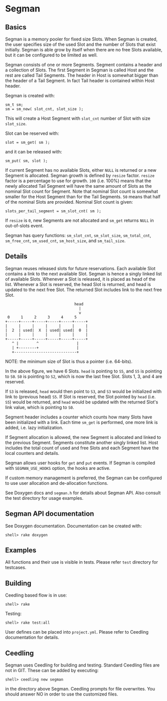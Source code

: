 # Segman

## Basics

Segman is a memory pooler for fixed size Slots. When Segman is
created, the user specifies size of the used Slot and the number of
Slots that exist initially. Segman is able grow by itself when there
are no free Slots available, but it can be configured to be limited as
well.

Segman consists of one or more Segments. Segment contains a header and
a collection of Slots. The first Segment in Segman is called Host and
the rest are called Tail Segments. The header in Host is somewhat
bigger than the header of a Tail Segment. In fact Tail header is
contained within Host header.

Segman is created with:

    sm_t sm;
    sm = sm_new( slot_cnt, slot_size );

This will create a Host Segment with `slot_cnt` number of Slot with
size `slot_size`.

Slot can be reserved with:

    slot = sm_get( sm );

and it can be released with:

    sm_put( sm, slot );

If current Segment has no available Slots, either `NULL` is returned
or a new Segment is allocated. Segman growth is defined by `resize`
factor. `resize` factor is a percentage to use for growth. `100`
(i.e. 100%) means that the newly allocated Tail Segment will have the
same amount of Slots as the nominal Slot count for Segment. Note that
nominal Slot count is somewhat smaller for the Host Segment than for
the Tail Segments. `50` means that half of the nominal Slots are
provided. Nominal Slot count is given:

    slots_per_tail_segment = sm_slot_cnt( sm );

If `resize` is `0`, new Segments are not allocated and `sm_get`
returns `NULL` in out-of-slots event.

Segman has query functions: `sm_slot_cnt`, `sm_slot_size`,
`sm_total_cnt`, `sm_free_cnt`, `sm_used_cnt`, `sm_host_size`, and
`sm_tail_size`.


## Details

Segman reuses released slots for future reservations. Each available
Slot contains a link to the next available Slot. Segman is hence a
singly linked list of available Slots. Whenever a Slot is released, it
is placed as head of the list. Whenever a Slot is reserved, the head
Slot is returned, and head is updated to the next free Slot. The
returned Slot includes link to the next free Slot.

                                   head
                                     |
                                     v
     0     1     2     3     4     5
    +-----+-----+-----+-----+-----+-----+
    |     |     |     |     |     |     |
    |  2  | used|  X  | used| used|  0  |
    |     |     |     |     |     |     |
    +-----+-----+-----+-----+-----+-----+
       ^ |        ^                 |
       | +--------+                 |
       +----------------------------+

NOTE: the minimum size of Slot is thus a pointer (i.e. 64-bits).

In the above figure, we have 6 Slots. `head` is pointing to `S5`, and
`S5` is pointing to `S0`. `S0` is pointing to `S2`, which is now the
last free Slot. Slots 1, 3, and 4 are reserved.

If `S3` is released, `head` would then point to `S3`, and `S3` would
be initialized with link to (previous head) `S5`. If Slot is reserved,
the Slot pointed by `head` (i.e. `S5`) would be returned, and `head`
would be updated with the returned Slot's link value, which is
pointing to `S0`.

Segment header includes a counter which counts how many Slots have
been initialized with a link. Each time `sm_get` is performed, one
more link is added, i.e. lazy initialization.

If Segment allocation is allowed, the new Segment is allocated and
linked to the previous Segment. Segments constitute another singly
linked list. Host includes the total count of used and free Slots and
each Segment have the local counters and details.

Segman allows user hooks for `get` and `put` events. If Segman is
compiled with `SEGMAN_USE_HOOKS` option, the hooks are active.

If custom memory management is preferred, the Segman can be configured
to use user allocation and de-allocation functions. 

See Doxygen docs and `segman.h` for details about Segman API. Also
consult the test directory for usage examples.


## Segman API documentation

See Doxygen documentation. Documentation can be created with:

    shell> rake doxygen


## Examples

All functions and their use is visible in tests. Please refer `test`
directory for testcases.


## Building

Ceedling based flow is in use:

    shell> rake

Testing:

    shell> rake test:all

User defines can be placed into `project.yml`. Please refer to
Ceedling documentation for details.


## Ceedling

Segman uses Ceedling for building and testing. Standard Ceedling files
are not in GIT. These can be added by executing:

    shell> ceedling new segman

in the directory above Segman. Ceedling prompts for file
overwrites. You should answer NO in order to use the customized files.
